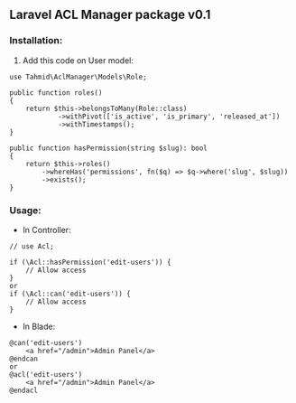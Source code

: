 ## Laravel ACL Manager package v0.1

### Installation:
1. Add this code on User model:

```
use Tahmid\AclManager\Models\Role;

public function roles()
{
    return $this->belongsToMany(Role::class)
            ->withPivot(['is_active', 'is_primary', 'released_at'])
            ->withTimestamps();
}

public function hasPermission(string $slug): bool
{
    return $this->roles()
        ->whereHas('permissions', fn($q) => $q->where('slug', $slug))
        ->exists();
}
```

### Usage:

* In Controller:
```
// use Acl;

if (\Acl::hasPermission('edit-users')) {
    // Allow access
}
or
if (\Acl::can('edit-users')) {
    // Allow access
}
```

* In Blade:
```
@can('edit-users')
    <a href="/admin">Admin Panel</a>
@endcan
or
@acl('edit-users')
    <a href="/admin">Admin Panel</a>
@endacl
```
